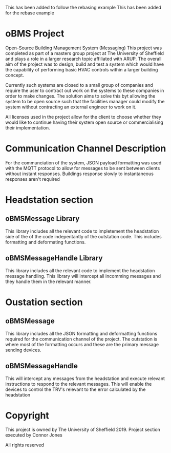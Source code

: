 This has been added to follow the rebasing example 
This has been added for the rebase example

# oBMS Project
Open-Source Building Management System (Messaging)
This project was completed as part of a masters group project at The University of Sheffield and plays a role in a larger research topic affiliated with ARUP. The overall aim of the project was to design, build and test a system which would have the capability of performing basic HVAC controls within a larger building concept. 

Currently such systems are closed to a small group of companies and require the user to contract out work on the systems to these companies in order to make changes. The solution aims to solve this byt allowing the system to be open source such that the facilities manager could modify the system without contracting an external engineer to work on it.

All licenses used in the project allow for the client to choose whether they would like to continue having their system open source or commercialising their implementation.

# Communication Channel Description
For the communciation of the system, JSON payload formatting was used with the MQTT protocol to allow for messages to be sent between clients without instant responses. Buildings response slowly to instantaneous responses aren't required

# Headstation section
## oBMSMessage Library
This library includes all the relevant code to impletement the headstation side of the of the code indepentantly of the outstation code.
This includes formatting and deformating functions.

## oBMSMessageHandle Library 
This library includes all the relevant code to implement the headstation message handling. This library will intercept all incomming messages and they handle them in the relevant manner.

# Oustation section
## oBMSMessage
This library includes all the JSON formatting and deformatting functions required for the communication channel of the project.
The outstation is where most of the formatting occurs and these are the primary message sending devices.

## oBMSMessageHandle 
This will intercept any messages from the headstation and execute relevant instructions to respond to the relevant messages. This will enable the devices to control the TRV's relevant to the error calculated by the headstation

# Copyright 
This project is owned by The University of Sheffield 2019.
Project section executed by Connor Jones

All rights reserved

